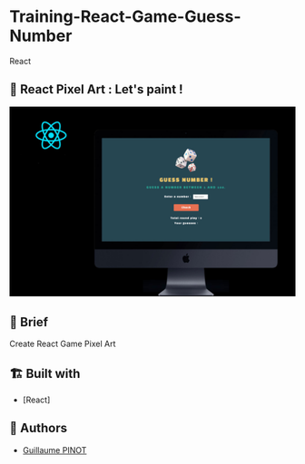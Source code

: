 # Training-React-Game-Guess-Number
React

## 🎨 React Pixel Art : Let's paint !

![mockups](https://github.com/devmrobot/Training-React-Guess-Number/blob/main/guess-number.jpg)

## 🚀 Brief

Create React Game Pixel Art

## 🏗️ Built with

-   [React]

## 👤 Authors

-   [Guillaume PINOT](mailto:dev@mrobot.fr)
